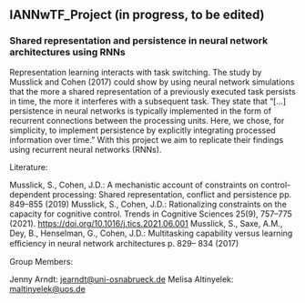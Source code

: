 ## IANNwTF_Project (in progress, to be edited)

### Shared representation and persistence in neural network architectures using RNNs

Representation learning interacts with task switching. The study by Musslick and Cohen (2017) could show by using neural network simulations that the more a shared representation of a previously executed task persists in time, the more it interferes with a subsequent task. They state that “[...] persistence in neural networks is typically implemented in the form of recurrent connections between the processing units. Here, we chose, for simplicity, to implement persistence by explicitly integrating processed information over time.” With this project we aim to replicate their findings using recurrent neural networks (RNNs).


Literature:

Musslick, S., Cohen, J.D.: A mechanistic account of constraints on control- dependent processing: Shared representation, conflict and persistence pp. 849–855 (2019)
Musslick, S., Cohen, J.D.: Rationalizing constraints on the capacity for cognitive control. Trends in Cognitive Sciences 25(9), 757–775 (2021). https://doi.org/10.1016/j.tics.2021.06.001
Musslick, S., Saxe, A.M., Dey, B., Henselman, G., Cohen, J.D.: Multitasking capability versus learning eﬀiciency in neural network architectures p. 829– 834 (2017)
 

Group Members:

Jenny Arndt: jearndt@uni-osnabrueck.de
Melisa Altinyelek: maltinyelek@uos.de
